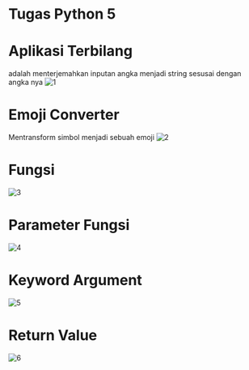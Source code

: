 # Tugas Python 5
# Aplikasi Terbilang
adalah menterjemahkan inputan angka menjadi string sesusai dengan angka nya
![1](https://user-images.githubusercontent.com/92990909/141091213-755783e3-238a-4fee-8c24-f905073a6eaf.png)

# Emoji Converter
Mentransform simbol menjadi sebuah emoji
![2](https://user-images.githubusercontent.com/92990909/141091220-cbeb70f8-c820-441e-9e51-a1acee47be41.png)

# Fungsi

![3](https://user-images.githubusercontent.com/92990909/141091225-fdcdea52-5c63-471b-9756-c43f74905aad.png)

# Parameter Fungsi
![4](https://user-images.githubusercontent.com/92990909/141091236-86c2ef4d-b925-417f-be2d-657960a363d2.png)

# Keyword Argument
![5](https://user-images.githubusercontent.com/92990909/141091250-4c577900-f291-4458-b916-35fc14ebfb7b.png)

# Return Value
![6](https://user-images.githubusercontent.com/92990909/141091291-14aa1458-75d4-4160-bccf-5bbe060e8555.png)
